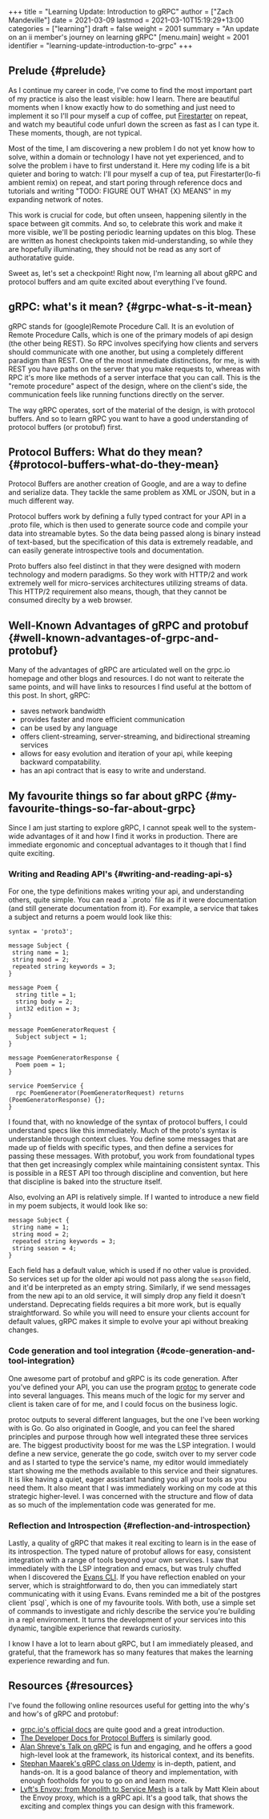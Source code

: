 +++
title = "Learning Update: Introduction to gRPC"
author = ["Zach Mandeville"]
date = 2021-03-09
lastmod = 2021-03-10T15:19:29+13:00
categories = ["learning"]
draft = false
weight = 2001
summary = "An update on an ii member's journey on learning gRPC"
[menu.main]
  weight = 2001
  identifier = "learning-update-introduction-to-grpc"
+++

## Prelude {#prelude}

As I continue my career in code, I've come to find the most important part of my
practice is also the least visible: how I learn. There are beautiful moments
when I know exactly how to do something and just need to implement it so I'll
pour myself a cup of coffee, put [Firestarter](https://www.youtube.com/watch?v=wmin5WkOuPw) on repeat, and watch my beautiful code
unfurl down the screen as fast as I can type it. These moments, though, are not
typical.

Most of the time, I am discovering a new problem I do not yet know how to solve,
within a domain or technology I have not yet experienced, and to solve the
problem i have to first understand it. Here my coding life is a bit quieter and
boring to watch: I'll pour myself a cup of tea, put Firestarter(lo-fi ambient
remix) on repeat, and start poring through reference docs and tutorials and
writing "TODO: FIGURE OUT WHAT {X} MEANS" in my expanding network of notes.

This work is crucial for code, but often unseen, happening silently in the space
between git commits. And so, to celebrate this work and make it more visible,
we'll be posting periodic learning updates on this blog. These are written as
honest checkpoints taken mid-understanding, so while they are hopefully
illuminating, they should not be read as any sort of authoratative guide.

Sweet as, let's set a checkpoint! Right now, I'm learning all about gRPC and
protocol buffers and am quite excited about everything I've found.


## gRPC: what's it mean? {#grpc-what-s-it-mean}

gRPC stands for (google)Remote Procedure Call. It is an evolution of Remote
Procedure Calls, which is one of the primary models of api design (the other
being REST). So RPC involves specifying how clients and servers should
communicate with one another, but using a completely different paradigm than
REST. One of the most immediate distinctions, for me, is with REST you have
paths on the server that you make requests to, whereas with RPC it's more like
methods of a server interface that you can call. This is the "remote procedure"
aspect of the design, where on the client's side, the communication feels like
running functions directly on the server.

The way gRPC operates, sort of the material of the design, is with protocol
buffers. And so to learn gRPC you want to have a good understanding of protocol
buffers (or protobuf) first.


## Protocol Buffers: What do they mean? {#protocol-buffers-what-do-they-mean}

Protocol Buffers are another creation of Google, and are a way to define and
serialize data. They tackle the same problem as XML or JSON, but in a much
different way.

Protocol buffers work by defining a fully typed contract for your API in a
.proto file, which is then used to generate source code and compile your data
into streamable bytes. So the data being passed along is binary instead of
text-based, but the specification of this data is extremely readable, and
can easily generate introspective tools and documentation.

Proto buffers also feel distinct in that they were designed with modern
technology and modern paradigms. So they work with HTTP/2 and work extremely
well for micro-services architectures utilizing streams of data. This HTTP/2
requirement also means, though, that they cannot be consumed direclty by a web
browser.


## Well-Known Advantages of gRPC and protobuf {#well-known-advantages-of-grpc-and-protobuf}

Many of the advantages of gRPC are articulated well on the grpc.io homepage and
other blogs and resources. I do not want to reiterate the same points, and will
have links to resources I find useful at the bottom of this post. In short,
gRPC:

-   saves network bandwidth
-   provides faster and more efficient communication
-   can be used by any language
-   offers client-streaming, server-streaming, and bidirectional streaming services
-   allows for easy evolution and iteration of your api, while keeping backward compatability.
-   has an api contract that is easy to write and understand.


## My favourite things so far about gRPC {#my-favourite-things-so-far-about-grpc}

Since I am just starting to explore gRPC, I cannot speak well to the system-wide
advantages of it and how I find it works in production. There are immediate
ergonomic and conceptual advantages to it though that I find quite exciting.


### Writing and Reading API's {#writing-and-reading-api-s}

For one, the type definitions makes writing your api, and understanding others,
quite simple. You can read a \`.proto\` file as if it were documentation (and
still generate documentation from it). For example, a service that takes a
subject and returns a poem would look like this:

```text
syntax = 'proto3';

message Subject {
 string name = 1;
 string mood = 2;
 repeated string keywords = 3;
}

message Poem {
  string title = 1;
  string body = 2;
  int32 edition = 3;
}

message PoemGeneratorRequest {
  Subject subject = 1;
}

message PoemGeneratorResponse {
  Poem poem = 1;
}

service PoemService {
  rpc PoemGenerator(PoemGeneratorRequest) returns (PoemGeneratorResponse) {};
}
```

I found that, with no knowledge of the syntax of protocol buffers, I could
understand specs like this immediately. Much of the proto's syntax is
understanble through context clues. You define some messages that are made up of
fields with specific types, and then define a services for passing these
messages. With protobuf, you work from foundational types that then get
increasingly complex while maintaining consistent syntax. This is possible in a
REST API too through discipline and convention, but here that discipline is
baked into the structure itself.

Also, evolving an API is relatively simple. If I wanted to introduce a new field
in my poem subjects, it would look like so:

```text
message Subject {
 string name = 1;
 string mood = 2;
 repeated string keywords = 3;
 string season = 4;
}
```

Each field has a default value, which is used if no other value is provided. So
services set up for the older api would not pass along the `season` field, and
it'd be interpreted as an empty string. Similarly, if we send messages from the
new api to an old service, it will simply drop any field it doesn't understand.
Deprecating fields requires a bit more work, but is equally straightforward. So
while you will need to ensure your clients account for default values, gRPC
makes it simple to evolve your api without breaking changes.


### Code generation and tool integration {#code-generation-and-tool-integration}

One awesome part of protobuf and gRPC is its code generation. After you've
defined your API, you can use the program [protoc](https://github.com/protocolbuffers/protobuf) to generate code into several
languages. This means much of the logic for my server and client is taken care
of for me, and I could focus on the business logic.

protoc outputs to several different languages, but the one I've been working
with is Go. Go also originated in Google, and you can feel the shared principles
and purpose through how well integrated these three services are. The biggest
productivity boost for me was the LSP integration. I would define a new service,
generate the go code, switch over to my server code and as I started to type the
service's name, my editor would immediately start showing me the methods
available to this service and their signatures. It is like having a quiet, eager
assistant handing you all your tools as you need them. It also meant that I was
immediately working on my code at this strategic higher-level. I was concerned
with the structure and flow of data as so much of the implementation code was
generated for me.


### Reflection and Introspection {#reflection-and-introspection}

Lastly, a quality of gRPC that makes it real exciting to learn is in the ease of
its introspection. The typed nature of protobuf allows for easy, consistent
integration with a range of tools beyond your own services. I saw that
immediately with the LSP integration and emacs, but was truly chuffed when I
discovered the [Evans CLI](https://github.com/ktr0731/evans). If you have reflection enabled on your server, which
is straightforward to do, then you can immediately start communicating with it
using Evans. Evans reminded me a bit of the postgres client \`psql\`, which is one
of my favourite tools. With both, use a simple set of commands to investigate
and richly describe the service you're building in a repl environment. It turns
the development of your services into this dynamic, tangible experience that
rewards curiosity.

I know I have a lot to learn about gRPC, but I am immediately pleased, and
grateful, that the framework has so many features that makes the learning
experience rewarding and fun.


## Resources {#resources}

I've found the following online resources useful for getting into the why's and
how's of gRPC and protobuf:

-   [grpc.io's official docs](https://grpc.io/docs/what-is-grpc/introduction/) are quite good and a great introduction.
-   [The Developer Docs for Protocol Buffers](https://developers.google.com/protocol-buffers/docs/overview) is similarly good.
-   [Alan Shreve's Talk on gRPC](https://www.youtube.com/watch?v=RoXT%5FRkg8LA) is fun and engaging, and he offers a good
    high-level look at the framework, its historical context, and its benefits.
-   [Stephan Maarek's gRPC class on Udemy](https://www.udemy.com/course/grpc-golang/) is in-depth, patient, and hands-on. It is
    a good balance of theory and implementation, with enough footholds for you to
    go on and learn more.
-   [Lyft's Envoy: from Monolith to Service Mesh](https://www.youtube.com/watch?v=RVZX4CwKhGE&t=2915s) is a talk by Matt Klein about the
    Envoy proxy, which is a gRPC api. It's a good talk, that shows the exciting
    and complex things you can design with this framework.

